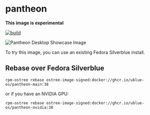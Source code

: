 # pantheon 

**This image is experimental**

[![build](https://github.com/tulilirockz/ublue-pantheon/actions/workflows/build.yml/badge.svg)](https://github.com/tulilirockz/ublue-pantheon/actions/workflows/build.yml)

![Pantheon Desktop Showcase Image](pantheon-showcase.png)

To try this image, you can use an existing Fedora Silverblue install.

## Rebase over Fedora Silverblue

    rpm-ostree rebase ostree-image-signed:docker://ghcr.io/ublue-os/pantheon-main:38

or if you have an NVIDIA GPU:

    rpm-ostree rebase ostree-image-signed:docker://ghcr.io/ublue-os/pantheon-nvidia:38
